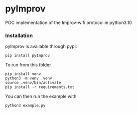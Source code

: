 # pyImprov

POC implementation of the Improv-wifi protocol in python3.10


### Installation
pyImprov is available through pypi:
```
pip install pyImprov
```

To run from this folder

```
pip install venv
python3 -m venv .venv
source .venv/bin/activate
pip install -r requirements.txt
```
You can then run the example with 
```
python3 example.py
```
